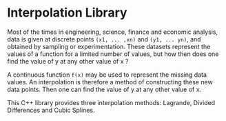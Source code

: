 # Interpolation Library

Most of the times in engineering, science, finance and economic analysis, data is given at discrete points `(x1, ... ,xn)` and `(y1, ... yn)`, and obtained by sampling or experimentation. These datasets represent the values of a function for a limited number of values, but how then does one find the value of y at any other value of x ?

A continuous function `f(x)` may be used to represent the missing data values. An interpolation is therefore a method of constructing these new data points. Then one can find the value of y at any other value of x.

This C++ library provides three interpolation methods: Lagrande, Divided Differences and Cubic Splines.

